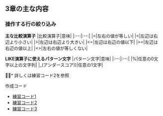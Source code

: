 ## 3章の主な内容
### 操作する行の絞り込み
<strong>主な比較演算子</strong>
|比較演算子|意味|
|:--:|:--:|
|=|左右の値が等しい|
|<|左辺は右辺より小さい|
|>|左辺は右辺より大きい|
|<=|左辺は右辺の値以下|
|>=|左辺は右辺の値以上|
|<>|左右の値が等しくない|

<strong>LIKE演算子に使えるパターン文字</strong>
|パターン文字|意味|
|:--:|:--:|
|%|任意の0文字以上の文字列|
|_(アンダースコア))|任意の1文字|

* 詳しくは練習コード2を参照


作成コード
- [練習コード1](https://github.com/kaneda05/practice-SQL/blob/main/chr3/practice3-1.sql)
- [練習コード2](https://github.com/kaneda05/practice-SQL/blob/main/chr3/practice3-2.sql)
- [練習コード3](https://github.com/kaneda05/practice-SQL/blob/main/chr3/practice3-3.sql)